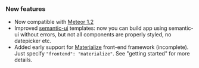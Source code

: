 ### New features
- Now compatible with <a href="http://info.meteor.com/blog/announcing-meteor-1.2" target="_blank">Meteor 1.2</a>
- Improved <a href="http://semantic-ui.com/" target="_blank">semantic-ui</a> templates: now you can build app using semantic-ui without errors, but not all components are properly styled, no datepicker etc.
- Added early support for <a href="http://materializecss.com/" target="_blank">Materialize</a> front-end framework (incomplete). Just specify `"frontend": "materialize"`. See "getting started" for more details.
